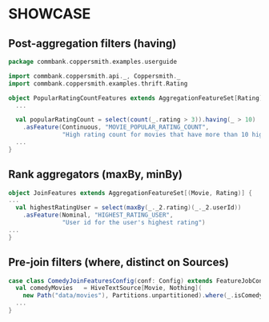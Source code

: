 SHOWCASE
========

## Post-aggregation filters (having)

```scala
package commbank.coppersmith.examples.userguide

import commbank.coppersmith.api._, Coppersmith._
import commbank.coppersmith.examples.thrift.Rating

object PopularRatingCountFeatures extends AggregationFeatureSet[Rating] {
  ...

  val popularRatingCount = select(count(_.rating > 3)).having(_ > 10)
    .asFeature(Continuous, "MOVIE_POPULAR_RATING_COUNT",
               "High rating count for movies that have more than 10 high ratings")
  ...
}
```

## Rank aggregators (maxBy, minBy)

```scala
object JoinFeatures extends AggregationFeatureSet[(Movie, Rating)] {
...
  val highestRatingUser = select(maxBy(_._2.rating)(_._2.userId))
    .asFeature(Nominal, "HIGHEST_RATING_USER",
               "User id for the user's highest rating")
...
}
```

## Pre-join filters (where, distinct on Sources)

```scala
case class ComedyJoinFeaturesConfig(conf: Config) extends FeatureJobConfig[(Movie, Rating)] {
  val comedyMovies   = HiveTextSource[Movie, Nothing](
    new Path("data/movies"), Partitions.unpartitioned).where(_.isComedy)
  ...
}
```
